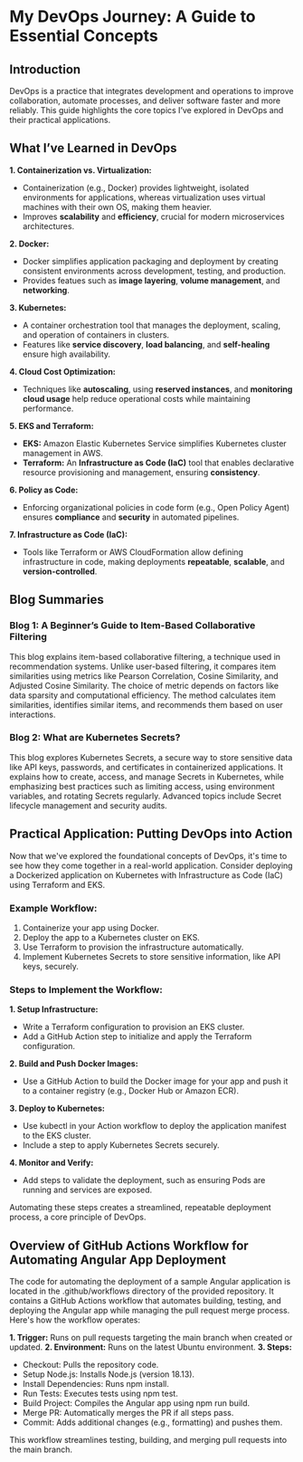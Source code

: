 # My DevOps Journey: A Guide to Essential Concepts

## Introduction
DevOps is a practice that integrates development and operations to improve collaboration, automate processes, and deliver software faster and more reliably. This guide highlights the core topics I’ve explored in DevOps and their practical applications.

## What I’ve Learned in DevOps
**1. Containerization vs. Virtualization:**
 - Containerization (e.g., Docker) provides lightweight, isolated environments for applications, whereas virtualization uses virtual machines with their own OS, making them heavier.
 - Improves **scalability** and **efficiency**, crucial for modern microservices architectures.

**2. Docker:**
 - Docker simplifies application packaging and deployment by creating consistent environments across development, testing, and production.
 - Provides featues such as **image layering**, **volume management**, and **networking**.

**3. Kubernetes:**
 - A container orchestration tool that manages the deployment, scaling, and operation of containers in clusters.
 - Features like **service discovery**, **load balancing**, and **self-healing** ensure high availability.

**4. Cloud Cost Optimization:**
 - Techniques like **autoscaling**, using **reserved instances**, and **monitoring cloud usage** help reduce operational costs while maintaining performance.

**5. EKS and Terraform:**
 - **EKS:** Amazon Elastic Kubernetes Service simplifies Kubernetes cluster management in AWS.
 - **Terraform:** An **Infrastructure as Code (IaC)** tool that enables declarative resource provisioning and management, ensuring **consistency**.

**6. Policy as Code:**
 - Enforcing organizational policies in code form (e.g., Open Policy Agent) ensures **compliance** and **security** in automated pipelines.

**7. Infrastructure as Code (IaC):**
 - Tools like Terraform or AWS CloudFormation allow defining infrastructure in code, making deployments **repeatable**, **scalable**, and **version-controlled**.

## Blog Summaries
### Blog 1: A Beginner’s Guide to Item-Based Collaborative Filtering
This blog explains item-based collaborative filtering, a technique used in recommendation systems. Unlike user-based filtering, it compares item similarities using metrics like Pearson Correlation, Cosine Similarity, and Adjusted Cosine Similarity. The choice of metric depends on factors like data sparsity and computational efficiency. The method calculates item similarities, identifies similar items, and recommends them based on user interactions.

### Blog 2: What are Kubernetes Secrets?
This blog explores Kubernetes Secrets, a secure way to store sensitive data like API keys, passwords, and certificates in containerized applications. It explains how to create, access, and manage Secrets in Kubernetes, while emphasizing best practices such as limiting access, using environment variables, and rotating Secrets regularly. Advanced topics include Secret lifecycle management and security audits.

##  Practical Application: Putting DevOps into Action
Now that we've explored the foundational concepts of DevOps, it's time to see how they come together in a real-world application. Consider deploying a Dockerized application on Kubernetes with Infrastructure as Code (IaC) using Terraform and EKS.

### Example Workflow:
1. Containerize your app using Docker.
2. Deploy the app to a Kubernetes cluster on EKS.
3. Use Terraform to provision the infrastructure automatically.
5. Implement Kubernetes Secrets to store sensitive information, like API keys, securely.

### Steps to Implement the Workflow:
**1. Setup Infrastructure:**
 - Write a Terraform configuration to provision an EKS cluster.
 - Add a GitHub Action step to initialize and apply the Terraform configuration.

**2. Build and Push Docker Images:**
 - Use a GitHub Action to build the Docker image for your app and push it to a container registry (e.g., Docker Hub or Amazon ECR).

**3. Deploy to Kubernetes:**
 - Use kubectl in your Action workflow to deploy the application manifest to the EKS cluster.
 - Include a step to apply Kubernetes Secrets securely.

**4. Monitor and Verify:**
 - Add steps to validate the deployment, such as ensuring Pods are running and services are exposed.

Automating these steps creates a streamlined, repeatable deployment process, a core principle of DevOps.

## Overview of GitHub Actions Workflow for Automating Angular App Deployment
The code for automating the deployment of a sample Angular application is located in the .github/workflows directory of the provided repository. It contains a GitHub Actions workflow that automates building, testing, and deploying the Angular app while managing the pull request merge process. Here's how the workflow operates:

**1. Trigger:** Runs on pull requests targeting the main branch when created or updated.
**2. Environment:** Runs on the latest Ubuntu environment.
**3. Steps:**
 - Checkout: Pulls the repository code.
 - Setup Node.js: Installs Node.js (version 18.13).
 - Install Dependencies: Runs npm install.
 - Run Tests: Executes tests using npm test.
 - Build Project: Compiles the Angular app using npm run build.
 - Merge PR: Automatically merges the PR if all steps pass.
 - Commit: Adds additional changes (e.g., formatting) and pushes them.

This workflow streamlines testing, building, and merging pull requests into the main branch.
